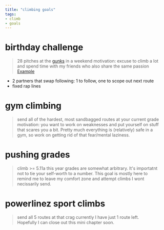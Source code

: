 ```yaml
---
title: "climbing goals"
tags:
- climb
- goals
---
```


# birthday challenge
> 28 pitches at the [gunks](climb/gunks) in a weekend
motivation: excuse to climb a lot and spend time with my friends who also share the same passion
[Example](https://www.mountainproject.com/forum/topic/111868034/gunks-birthday-challenge)
- 2 partners that swap following: 1 to follow, one to scope out next route
- fixed rap lines

# gym climbing
> send all of the hardest, most sandbagged routes at your current grade
motivation: you want to work on weaknesses and put yourself on stuff that scares you a bit.  Pretty much everything is (relatively) safe in a gym, so work on getting rid of that fear/mental laziness.

# pushing grades
> climb >= 5.11a this year
grades are somewhat arbitrary.  It's importatnt not to tie your self-worth to a number.  This goal is mostly here to remind me to leave my comfort zone and attempt climbs I wont necissarily send.

# powerlinez sport climbs
> send all 5 routes at that crag
currently I have just 1 route left.  Hopefully I can close out this mini chapter soon.